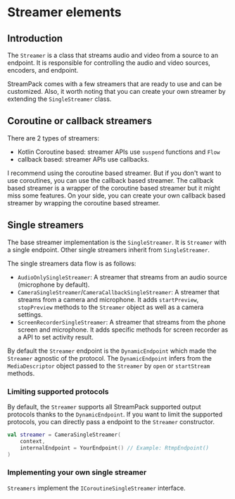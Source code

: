 # Streamer elements

## Introduction

The `Streamer` is a class that streams audio and video from a source to an endpoint. It is
responsible for controlling the audio and video sources, encoders, and endpoint.

StreamPack comes with a few streamers that are ready to use and can be customized. Also, it worth
noting that you can create your own streamer by extending the `SingleStreamer` class.

## Coroutine or callback streamers

There are 2 types of streamers:

- Kotlin Coroutine based: streamer APIs use `suspend` functions and `Flow`
- callback based: streamer APIs use callbacks.

I recommend using the coroutine based streamer. But if you don't want to use coroutines, you can use
the callback based streamer. The callback based streamer is a wrapper of the coroutine based
streamer but it might miss some features. On your side, you can create your own callback based
streamer by wrapping the coroutine based streamer.

## Single streamers

The base streamer implementation is the `SingleStreamer`. It is `Streamer` with a single endpoint.
Other single streamers inherit from `SingleStreamer`.

The single streamers data flow is as follows:

<!--
@startuml
rectangle CameraSingleStreamer {
[CameraSource] as VideoSource
[MicrophoneSource] as AudioSource
[Encoder] as VideoEncoder
[Encoder] as AudioEncoder
[Endpoint] as Endpoint
VideoSource -r-> VideoEncoder
AudioSource -r-> AudioEncoder
VideoEncoder -r-> Endpoint
AudioEncoder -r-> Endpoint
AudioSource -d[hidden]-> VideoSource
AudioEncoder -d[hidden]-> VideoEncoder
}
}
@enduml
-->

- `AudioOnlySingleStreamer`: A streamer that streams from an audio source (microphone by default).
- `CameraSingleStreamer`/`CameraCallbackSingleStreamer`: A streamer that streams from a camera and
  microphone. It
  adds `startPreview`, `stopPreview` methods to the `Streamer` object as well as a camera settings.
- `ScreenRecorderSingleStreamer`: A streamer that streams from the phone screen and microphone. It
  adds specific methods for screen recorder as a API to set activity result.

By default the `Streamer` endpoint is the `DynamicEndpoint` which made the `Streamer` agnostic of
the protocol.
The `DynamicEndpoint` infers from the `MediaDescriptor` object passed to the `Streamer` by `open` or
`startStream` methods.

### Limiting supported protocols

By default, the `Streamer` supports all StreamPack supported output protocols thanks to the
`DynamicEndpoint`.
If you want to limit the supported protocols, you can directly pass a endpoint to the `Streamer`
constructor.

```kotlin
val streamer = CameraSingleStreamer(
    context,
    internalEndpoint = YourEndpoint() // Example: RtmpEndpoint()
)
```

### Implementing your own single streamer

`Streamers` implement the `ICoroutineSingleStreamer` interface.

